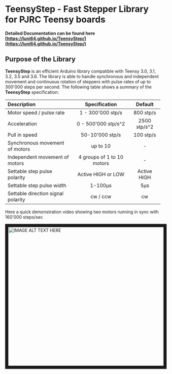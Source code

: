# TeensyStep - Fast Stepper Library for PJRC Teensy boards

**Detailed Documentation can be found here [https://luni64.github.io/TeensyStep/](https://luni64.github.io/TeensyStep/)**

## Purpose of the Library
**TeensyStep** is an efficient Arduino library compatible with Teensy 3.0, 3.1, 3.2, 3.5 and 3.6. The library is able to handle synchronous and independent movement and continuous rotation of steppers with pulse rates of up to 300'000 steps per second. The following table shows a summary of the **TeensyStep** specification:

| Description                                | Specification             | Default          |
|:-------------------------------------------|:-------------------------:|:----------------:|
| Motor speed / pulse rate                   |1 - 300'000 stp/s          |   800 stp/s      |
| Acceleration                               | 0 - 500'000 stp/s^2       |   2500 stp/s^2   |
| Pull in speed                              | 50-10'000 stp/s           | 100 stp/s |
| Synchronous movement of motors             | up to 10                  | -                |
| Independent movement of motors             | 4 groups of 1 to 10 motors| -                |
| Settable step pulse polarity               | Active HIGH or LOW        | Active HIGH      |
| Settable step pulse width                  | 1-100µs                   | 5µs              |
| Settable direction signal polarity         | cw / ccw                  | cw               |

Here a quick demonstration video showing two motors running in sync with 160'000 steps/sec

<a href="http://www.youtube.com/watch?feature=player_embedded&v=Fzt75I_Zi14
" target="_blank"><img src="http://img.youtube.com/vi/Fzt75I_Zi14/0.jpg" 
alt="IMAGE ALT TEXT HERE" width="600" height="450" border="10" /></a>

